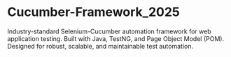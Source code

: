 # Cucumber-Framework_2025
Industry-standard Selenium-Cucumber automation framework for web application testing. Built with Java, TestNG, and Page Object Model (POM). Designed for robust, scalable, and maintainable test automation.

